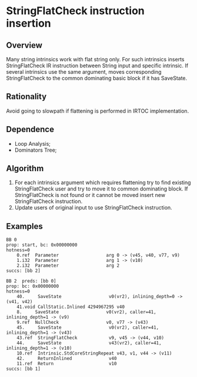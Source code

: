 # StringFlatCheck instruction insertion

## Overview
Many string intrinsics work with flat string only.
For such intrinsics inserts StringFlatCheck IR instruction between String input and specific intrinsic.
If several intrinsics use the same argument, moves corresponding StringFlatCheck to the common
dominating basic block if it has SaveState.

## Rationality
Avoid going to slowpath if flattening is performed in IRTOC implementation.

## Dependence
* Loop Analysis;
* Dominators Tree;

## Algorithm
1. For each intrinsics argument which requires flattening try to find existing StringFlatCheck user and
try to move it to common dominating block. If StringFlatCheck is not found or it cannot be moved
insert new StringFlatCheck instruction.
2. Update users of original input to use StringFlatCheck instruction.

## Examples
```
BB 0
prop: start, bc: 0x00000000
hotness=0
    0.ref  Parameter                  arg 0 -> (v45, v40, v77, v9)
    1.i32  Parameter                  arg 1 -> (v10)
    2.i32  Parameter                  arg 2
succs: [bb 2]

BB 2  preds: [bb 0]
prop: bc: 0x00000000
hotness=0
    40.     SaveState                  v0(vr2), inlining_depth=0 -> (v41, v42)
    41.void CallStatic.Inlined 4294967295 v40
    8.     SaveState                  v0(vr2), caller=41, inlining_depth=1 -> (v9)
    9.ref  NullCheck                  v0, v77 -> (v43)
    45.     SaveState                  v0(vr2), caller=41, inlining_depth=1 -> (v43)
    43.ref  StringFlatCheck            v9, v45 -> (v44, v10)
    44.     SaveState                  v43(vr2), caller=41, inlining_depth=1 -> (v10)
    10.ref  Intrinsic.StdCoreStringRepeat v43, v1, v44 -> (v11)
    42.     ReturnInlined              v40
    11.ref  Return                     v10
succs: [bb 1]
```
